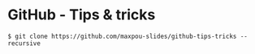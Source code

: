 # GitHub - Tips & tricks

```
$ git clone https://github.com/maxpou-slides/github-tips-tricks --recursive
```
